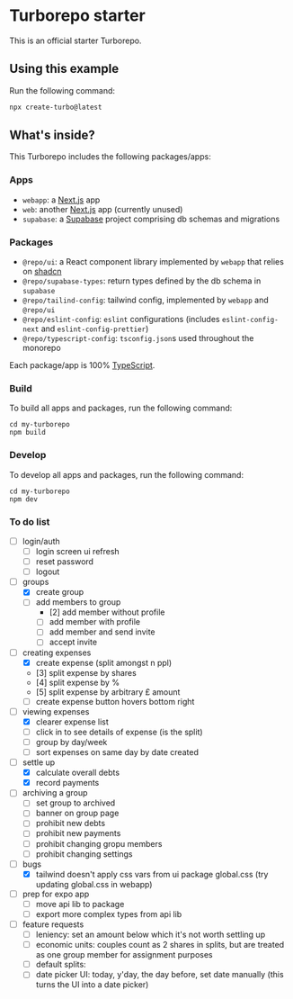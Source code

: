 # Turborepo starter

This is an official starter Turborepo.

## Using this example

Run the following command:

```sh
npx create-turbo@latest
```

## What's inside?

This Turborepo includes the following packages/apps:

### Apps

- `webapp`: a [Next.js](https://nextjs.org/) app 
- `web`: another [Next.js](https://nextjs.org/) app (currently unused)
- `supabase`: a [Supabase](https://supabase.com/) project comprising db schemas and migrations

### Packages

- `@repo/ui`: a React component library implemented by `webapp` that relies on [shadcn](https://ui.shadcn.com)
- `@repo/supabase-types`: return types defined by the db schema in `supabase`
- `@repo/tailind-config`: tailwind config, implemented by `webapp` and `@repo/ui`
- `@repo/eslint-config`: `eslint` configurations (includes `eslint-config-next` and `eslint-config-prettier`)
- `@repo/typescript-config`: `tsconfig.json`s used throughout the monorepo

Each package/app is 100% [TypeScript](https://www.typescriptlang.org/).

### Build

To build all apps and packages, run the following command:

```
cd my-turborepo
npm build
```

### Develop

To develop all apps and packages, run the following command:

```
cd my-turborepo
npm dev
```

### To do list

- [ ] login/auth
  - [ ] login screen ui refresh
  - [ ] reset password
  - [ ] logout

- [ ] groups
  - [x] create group
  - [ ] add members to group
    - [2] add member without profile
    - [ ] add member with profile
    - [ ] add member and send invite
    - [ ] accept invite

- [ ] creating expenses
  - [x] create expense (split amongst n ppl)
  - [3] split expense by shares
  - [4] split expense by %
  - [5] split expense by arbitrary £ amount
  - [ ] create expense button hovers bottom right

- [ ] viewing expenses
  - [x] clearer expense list
  - [ ] click in to see details of expense (is the split)
  - [ ] group by day/week
  - [ ] sort expenses on same day by date created

- [ ] settle up
  - [x] calculate overall debts
  - [x] record payments

- [ ] archiving a group
  - [ ] set group to archived
  - [ ] banner on group page
  - [ ] prohibit new debts
  - [ ] prohibit new payments
  - [ ] prohibit changing gropu members
  - [ ] prohibit changing settings

- [ ] bugs
  - [x] tailwind doesn't apply css vars from ui package global.css (try updating global.css in webapp)

- [ ] prep for expo app
  - [ ] move api lib to package
  - [ ] export more complex types from api lib

- [ ] feature requests
  - [ ] leniency: set an amount below which it's not worth settling up
  - [ ] economic units: couples count as 2 shares in splits, but are treated as one group member for assignment purposes
  - [ ] default splits: 
  - [ ] date picker UI: today, y'day, the day before, set date manually (this turns the UI into a date picker)
